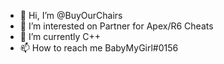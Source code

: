 - 👋 Hi, I’m @BuyOurChairs
- 👀 I’m interested on Partner for Apex/R6 Cheats
- 🌱 I’m currently C++
- 📫 How to reach me BabyMyGirl#0156

<!---
BuyOurChairs is looking for Partner who can make some R6/Apex legends cheats you will get payed add my Discord BabyMyGirl#0156
--->
